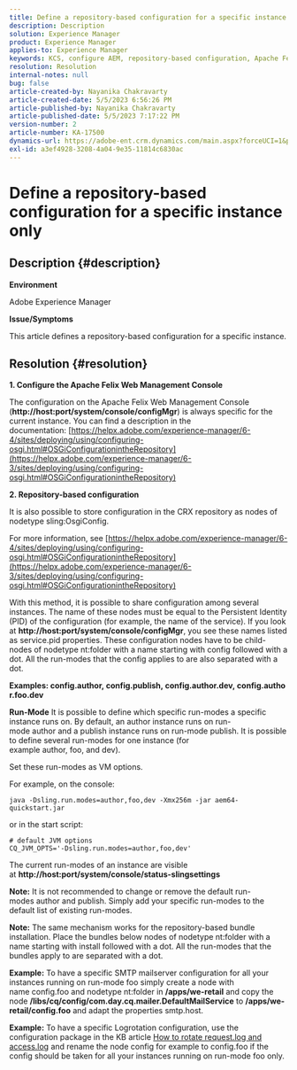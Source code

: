 ```yaml
---
title: Define a repository-based configuration for a specific instance only
description: Description
solution: Experience Manager
product: Experience Manager
applies-to: Experience Manager
keywords: KCS, configure AEM, repository-based configuration, Apache Felix Web Management Console
resolution: Resolution
internal-notes: null
bug: false
article-created-by: Nayanika Chakravarty
article-created-date: 5/5/2023 6:56:26 PM
article-published-by: Nayanika Chakravarty
article-published-date: 5/5/2023 7:17:22 PM
version-number: 2
article-number: KA-17500
dynamics-url: https://adobe-ent.crm.dynamics.com/main.aspx?forceUCI=1&pagetype=entityrecord&etn=knowledgearticle&id=c2334588-76eb-ed11-a7c6-6045bd006704
exl-id: a3ef4928-3208-4a04-9e35-11814c6830ac
---
```

# Define a repository-based configuration for a specific instance only

## Description {#description}


<b>Environment</b>

Adobe Experience Manager

<b>Issue/Symptoms</b>

This article defines a repository-based configuration for a specific instance.


## Resolution {#resolution}

<b>1. Configure the Apache Felix Web Management Console</b>


The configuration on the Apache Felix Web Management Console (<b>http://host:port/system/console/configMgr</b>) is always specific for the current instance.
You can find a description in the documentation: [https://helpx.adobe.com/experience-manager/6-4/sites/deploying/using/configuring-osgi.html#OSGiConfigurationintheRepository](https://helpx.adobe.com/experience-manager/6-3/sites/deploying/using/configuring-osgi.html#OSGiConfigurationintheRepository)


<b>2. Repository-based configuration</b>


It is also possible to store configuration in the CRX repository as nodes of nodetype sling:OsgiConfig.

For more information, see [https://helpx.adobe.com/experience-manager/6-4/sites/deploying/using/configuring-osgi.html#OSGiConfigurationintheRepository](https://helpx.adobe.com/experience-manager/6-3/sites/deploying/using/configuring-osgi.html#OSGiConfigurationintheRepository)

With this method, it is possible to share configuration among several instances.
The name of these nodes must be equal to the Persistent Identity (PID) of the configuration (for example, the name of the service). If you look at <b>http://host:port/system/console/configMgr</b>, you see these names listed as service.pid properties. These configuration nodes have to be child-nodes of nodetype nt:folder with a name starting with config followed with a dot. All the run-modes that the config applies to are also separated with a dot.

<b>Examples: config.author, config.publish, config.author.dev, config.author.foo.dev</b>


<b>Run-Mode</b>
It is possible to define which specific run-modes a specific instance runs on. By default, an author instance runs on run-mode author and a publish instance runs on run-mode publish. It is possible to define several run-modes for one instance (for example author, foo, and dev).

Set these run-modes as VM options.

For example, on the console:


```
java -Dsling.run.modes=author,foo,dev -Xmx256m -jar aem64-quickstart.jar
```


or in the start script:


```
# default JVM options
CQ_JVM_OPTS='-Dsling.run.modes=author,foo,dev'
```


The current run-modes of an instance are visible at <b>http://host:port/system/console/status-slingsettings</b>

<b>Note:</b> It is not recommended to change or remove the default run-modes author and publish. Simply add your specific run-modes to the default list of existing run-modes.

<b>Note:</b> The same mechanism works for the repository-based bundle installation. Place the bundles below nodes of nodetype nt:folder with a name starting with install followed with a dot. All the run-modes that the bundles apply to are separated with a dot.

<b>Example:</b> To have a specific SMTP mailserver configuration for all your instances running on run-mode foo simply create a node with name config.foo and nodetype nt:folder in <b>/apps/we-retail</b> and copy the node <b>/libs/cq/config/com.day.cq.mailer.DefaultMailService</b> to <b>/apps/we-retail/config.foo</b> and adapt the properties smtp.host.

<b>Example:</b> To have a specific Logrotation configuration, use the configuration package in the KB article [How to rotate request.log and access.log](https://helpx.adobe.com/experience-manager/kb/HowToRotateRequestAndAccessLog.html "How to rotate request.log and access.log ") and rename the node config for example to config.foo if the config should be taken for all your instances running on run-mode foo only.
